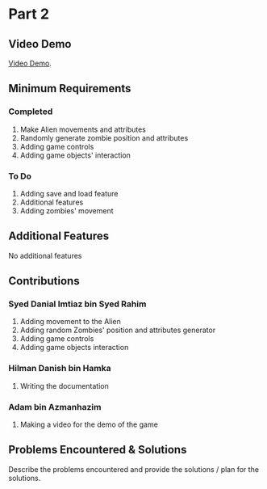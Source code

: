 # Part 2

## Video Demo

[Video Demo](https://youtube.com).

## Minimum Requirements

### Completed


1. Make Alien movements and attributes
2. Randomly generate zombie position and attributes
3. Adding game controls
4. Adding game objects' interaction

### To Do


1. Adding save and load feature
2. Additional features
3. Adding zombies' movement

## Additional Features


No additional features

## Contributions


### Syed Danial Imtiaz bin Syed Rahim

1. Adding movement to the Alien
2. Adding random Zombies' position and attributes generator
3. Adding game controls
4. Adding game objects interaction

### Hilman Danish bin Hamka

1. Writing the documentation

### Adam bin Azmanhazim

1. Making a video for the demo of the game


## Problems Encountered & Solutions

Describe the problems encountered and provide the solutions / plan for the solutions.
